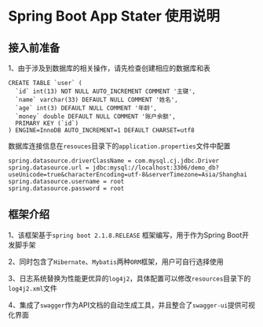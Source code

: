 # Spring Boot App Stater 使用说明

## 接入前准备

1、由于涉及到数据库的相关操作，请先检查创建相应的数据库和表

```mysql
CREATE TABLE `user` (
  `id` int(13) NOT NULL AUTO_INCREMENT COMMENT '主键',
  `name` varchar(33) DEFAULT NULL COMMENT '姓名',
  `age` int(3) DEFAULT NULL COMMENT '年龄',
  `money` double DEFAULT NULL COMMENT '账户余额',
  PRIMARY KEY (`id`)
) ENGINE=InnoDB AUTO_INCREMENT=1 DEFAULT CHARSET=utf8
```

数据库连接信息在`resouces`目录下的`application.properties`文件中配置

```properties
spring.datasource.driverClassName = com.mysql.cj.jdbc.Driver
spring.datasource.url = jdbc:mysql://localhost:3306/demo_db?useUnicode=true&characterEncoding=utf-8&serverTimezone=Asia/Shanghai
spring.datasource.username = root
spring.datasource.password = root
```

## 框架介绍

1、该框架基于`spring boot 2.1.8.RELEASE` 框架编写，用于作为Spring Boot开发脚手架

2、同时包含了`Hibernate`、`Mybatis`两种`ORM`框架，用户可自行选择使用

3、日志系统替换为性能更优异的`log4j2`，具体配置可以修改`resources`目录下的`log4j2.xml`文件

4、集成了`swagger`作为API文档的自动生成工具，并且整合了`swagger-ui`提供可视化界面
